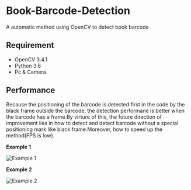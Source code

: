 # Book-Barcode-Detection
A automatic method using OpenCV to detect book barcode

## Requirement
- OpenCV 3.4.1
- Python 3.6
- Pc & Camera
## Performance
Because the positioning of the barcode is detected first in the code by the black frame outside the barcode, the detection performane is better when the barcode has a frame.By virture of this,  the future direction of improvement lies in how to detect and detect barcode without a special positioning mark like black frame.Moreover, how to speed up the method(FPS is low).

**Example 1**

![Example 1](https://img-blog.csdnimg.cn/8a933cf952874535855667582cfacbbc.png?x-oss-process=image/watermark,type_d3F5LXplbmhlaQ,shadow_50,text_Q1NETiBA5ruh6IS45YaZ552A5pq06LqB,size_20,color_FFFFFF,t_70,g_se,x_16)

**Example 2**

![Example 2](https://img-blog.csdnimg.cn/a9c93f6c48d7483984f7870c41b1bde5.png?x-oss-process=image/watermark,type_d3F5LXplbmhlaQ,shadow_50,text_Q1NETiBA5ruh6IS45YaZ552A5pq06LqB,size_20,color_FFFFFF,t_70,g_se,x_16)
